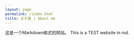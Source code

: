 ```yaml
---
layout: page
permalink: /index.html
title: 关于我 | About me
---
```

这是一个Markdown格式的网站。
This is a TEST website in md.
